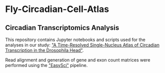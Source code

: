 # Fly-Circadian-Cell-Atlas

## Circadian Transcriptomics Analysis
This repository contains Jupyter notebooks and scripts used for the analyses in our study:
["A Time-Resolved Single-Nucleus Atlas of Circadian Transcription in the Drosophila Head"](https://doi.org/10.xxxx/xxxxx).

Read alignment and generation of gene and exon count matrices were performed using the ["EasySci"](https://github.com/JunyueCaoLab/EasySci.git) pipeline.
